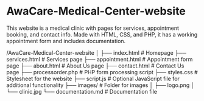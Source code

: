 # AwaCare-Medical-Center-website
This website is a medical clinic with pages for services, appointment booking, and contact info. Made with HTML, CSS, and PHP, it has a working appointment form and includes documentation.


/AwaCare-Medical-Center-website
│
├── index.html               # Homepage
├── services.html            # Services page
├── appointment.html          # Appointment form page
├── about.html               # About Us page
├── contact.html             # Contact Us page
├── processorder.php         # PHP form processing script
├── styles.css               # Stylesheet for the website
├── script.js                # Optional JavaScript file for additional functionality
├── images/                  # Folder for images
│   ├── logo.png
│   └── clinic.jpg
└── documentation.md          # Documentation file
